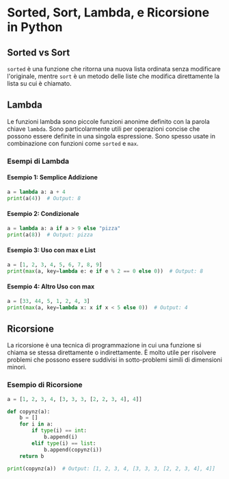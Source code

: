 
# Sorted, Sort, Lambda, e Ricorsione in Python

## Sorted vs Sort

`sorted` è una funzione che ritorna una nuova lista ordinata senza modificare l'originale, mentre `sort` è un metodo delle liste che modifica direttamente la lista su cui è chiamato.

## Lambda

Le funzioni lambda sono piccole funzioni anonime definito con la parola chiave `lambda`. Sono particolarmente utili per operazioni concise che possono essere definite in una singola espressione. Sono spesso usate in combinazione con funzioni come `sorted` e `max`.

### Esempi di Lambda

#### Esempio 1: Semplice Addizione
```python
a = lambda a: a + 4
print(a(4))  # Output: 8
```

#### Esempio 2: Condizionale
```python
a = lambda a: a if a > 9 else "pizza"
print(a(8))  # Output: pizza
```

#### Esempio 3: Uso con max e List
```python
a = [1, 2, 3, 4, 5, 6, 7, 8, 9]
print(max(a, key=lambda e: e if e % 2 == 0 else 0))  # Output: 8
```

#### Esempio 4: Altro Uso con max
```python
a = [33, 44, 5, 1, 2, 4, 3]
print(max(a, key=lambda x: x if x < 5 else 0))  # Output: 4
```

## Ricorsione

La ricorsione è una tecnica di programmazione in cui una funzione si chiama se stessa direttamente o indirettamente. È molto utile per risolvere problemi che possono essere suddivisi in sotto-problemi simili di dimensioni minori.

### Esempio di Ricorsione
```python
a = [1, 2, 3, 4, [3, 3, 3, [2, 2, 3, 4], 4]]

def copynz(a):
    b = []
    for i in a:
        if type(i) == int:
            b.append(i)
        elif type(i) == list:
            b.append(copynz(i))
    return b

print(copynz(a))  # Output: [1, 2, 3, 4, [3, 3, 3, [2, 2, 3, 4], 4]]
```
